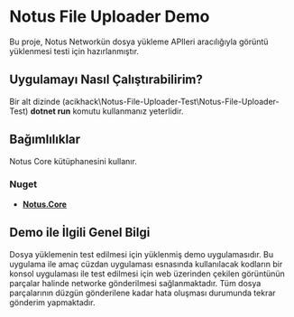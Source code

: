 # Notus File Uploader Demo

Bu proje, Notus Networkün dosya yükleme APIleri aracılığıyla görüntü yüklenmesi testi için hazırlanmıştır.

## Uygulamayı Nasıl Çalıştırabilirim?

Bir alt dizinde (acikhack\Notus-File-Uploader-Test\Notus-File-Uploader-Test) **dotnet run** komutu kullanmanız yeterlidir.

## Bağımlılıklar

Notus Core kütüphanesini kullanır.

### Nuget

- [**Notus.Core**](https://www.nuget.org/packages/Notus.Core)

## Demo ile İlgili Genel Bilgi

Dosya yüklemenin test edilmesi için yüklenmiş demo uygulamasıdır. Bu uygulama ile amaç cüzdan uygulaması esnasında kullanılacak kodların bir konsol uygulaması ile test edilmesi için web üzerinden çekilen görüntünün parçalar halinde networke gönderilmesi sağlanmaktadır. Tüm dosya parçalarının düzgün gönderilene kadar hata oluşması durumunda tekrar gönderim yapmaktadır.
